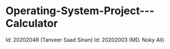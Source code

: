 # Operating-System-Project---Calculator
Id: 20202046 (Tanveer Saad Sinan)
Id: 20202003 (MD. Noky Ali)
